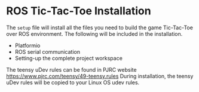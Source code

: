 # ROS Tic-Tac-Toe Installation


The `setup` file will install all the files you need to build the game Tic-Tac-Toe over ROS environment.
The following will be included in the installation.
- Platformio
- ROS serial communication
- Setting-up the complete project workspace


The teensy uDev rules can be found in PJRC website https://www.pjrc.com/teensy/49-teensy.rules
During installation, the teensy uDev rules will be copied to your Linux OS udev rules.

